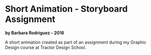 # **Short Animation - Storyboard Assignment**
 **by Barbara Rodriguez - 2016**

A short animation created as part of an assignment during my Graphic Design course at Tractor Design School.

